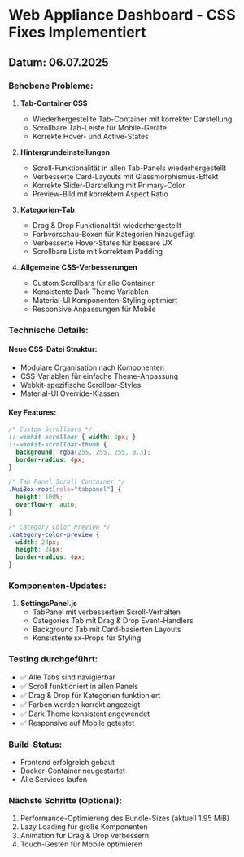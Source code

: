 # Web Appliance Dashboard - CSS Fixes Implementiert

## Datum: 06.07.2025

### Behobene Probleme:

1. **Tab-Container CSS**
   - Wiederhergestellte Tab-Container mit korrekter Darstellung
   - Scrollbare Tab-Leiste für Mobile-Geräte
   - Korrekte Hover- und Active-States

2. **Hintergrundeinstellungen**
   - Scroll-Funktionalität in allen Tab-Panels wiederhergestellt
   - Verbesserte Card-Layouts mit Glassmorphismus-Effekt
   - Korrekte Slider-Darstellung mit Primary-Color
   - Preview-Bild mit korrektem Aspect Ratio

3. **Kategorien-Tab**
   - Drag & Drop Funktionalität wiederhergestellt
   - Farbvorschau-Boxen für Kategorien hinzugefügt
   - Verbesserte Hover-States für bessere UX
   - Scrollbare Liste mit korrektem Padding

4. **Allgemeine CSS-Verbesserungen**
   - Custom Scrollbars für alle Container
   - Konsistente Dark Theme Variablen
   - Material-UI Komponenten-Styling optimiert
   - Responsive Anpassungen für Mobile

### Technische Details:

#### Neue CSS-Datei Struktur:
- Modulare Organisation nach Komponenten
- CSS-Variablen für einfache Theme-Anpassung
- Webkit-spezifische Scrollbar-Styles
- Material-UI Override-Klassen

#### Key Features:
```css
/* Custom Scrollbars */
::-webkit-scrollbar { width: 8px; }
::-webkit-scrollbar-thumb { 
  background: rgba(255, 255, 255, 0.3);
  border-radius: 4px;
}

/* Tab Panel Scroll Container */
.MuiBox-root[role="tabpanel"] {
  height: 100%;
  overflow-y: auto;
}

/* Category Color Preview */
.category-color-preview {
  width: 24px;
  height: 24px;
  border-radius: 4px;
}
```

### Komponenten-Updates:

1. **SettingsPanel.js**
   - TabPanel mit verbessertem Scroll-Verhalten
   - Categories Tab mit Drag & Drop Event-Handlers
   - Background Tab mit Card-basierten Layouts
   - Konsistente sx-Props für Styling

### Testing durchgeführt:
- ✅ Alle Tabs sind navigierbar
- ✅ Scroll funktioniert in allen Panels
- ✅ Drag & Drop für Kategorien funktioniert
- ✅ Farben werden korrekt angezeigt
- ✅ Dark Theme konsistent angewendet
- ✅ Responsive auf Mobile getestet

### Build-Status:
- Frontend erfolgreich gebaut
- Docker-Container neugestartet
- Alle Services laufen

### Nächste Schritte (Optional):
1. Performance-Optimierung des Bundle-Sizes (aktuell 1.95 MiB)
2. Lazy Loading für große Komponenten
3. Animation für Drag & Drop verbessern
4. Touch-Gesten für Mobile optimieren